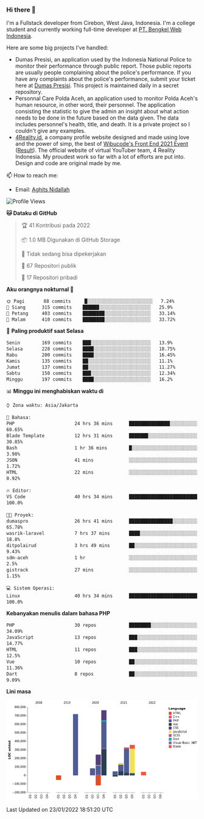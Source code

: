 ### Hi there 👋
I'm a Fullstack developer from Cirebon, West Java, Indonesia. I'm a college student and currently working full-time developer at [PT. Bengkel Web Indonesia](https://github.com/PT-Bengkel-Web-Indonesia).

Here are some big projects I've handled:
- Dumas Presisi, an application used by the Indonesia National Police to monitor their performance through public report. Those public reports are usually people complaining about the police's performance. If you have any complaints about the police's performance, submit your ticket here at [Dumas Presisi](https://dumaspresisi.polri.go.id/dumaspro). This project is maintained daily in a secret repository.
- Personnal Care Polda Aceh, an application used to monitor Polda Aceh's human resource, in other word, their personnel. The application consisting the statistic to give the admin an insight about what action needs to be done in the future based on the data given. The data includes personnel's health, title, and death. It is a private project so I couldn't give any examples.
- [4Reality.id](https://4reality.id), a company profile website designed and made using love and the power of simp, the best of [Wibucode's Front End 2021 Event](https://github.com/wibucode02/submision-event-frontend-2021) ([Result](https://github.com/wibucode02/top-5-pemenang-event-front-end-wibucode-2021)). The official website of virtual YouTuber team, 4 Reality Indonesia. My proudest work so far with a lot of efforts are put into. Design and code are original made by me.

📫 How to reach me:
- Email: [Aghits Nidallah](mailto:yourlovelydev@gmail.com)

<!--START_SECTION:waka-->
![Profile Views](http://img.shields.io/badge/Profil%20dilihat-2-blue)

**🐱 Dataku di GitHub** 

> 🏆 41 Kontribusi pada 2022
 > 
> 📦 1.0 MB Digunakan di GitHub Storage 
 > 
> 🚫 Tidak sedang bisa dipekerjakan
 > 
> 📜 67 Repositori publik 
 > 
> 🔑 17 Repositori pribadi  
 > 
**Aku orangnya nokturnal 🦉** 

```text
🌞 Pagi       88 commits     █░░░░░░░░░░░░░░░░░░░░░░░░   7.24% 
🌆 Siang      315 commits    ██████░░░░░░░░░░░░░░░░░░░   25.9% 
🌃 Petang     403 commits    ████████░░░░░░░░░░░░░░░░░   33.14% 
🌙 Malam      410 commits    ████████░░░░░░░░░░░░░░░░░   33.72%

```
📅 **Paling produktif saat Selasa** 

```text
Senin        169 commits    ███░░░░░░░░░░░░░░░░░░░░░░   13.9% 
Selasa       228 commits    ████░░░░░░░░░░░░░░░░░░░░░   18.75% 
Rabu         200 commits    ████░░░░░░░░░░░░░░░░░░░░░   16.45% 
Kamis        135 commits    ██░░░░░░░░░░░░░░░░░░░░░░░   11.1% 
Jumat        137 commits    ██░░░░░░░░░░░░░░░░░░░░░░░   11.27% 
Sabtu        150 commits    ███░░░░░░░░░░░░░░░░░░░░░░   12.34% 
Minggu       197 commits    ████░░░░░░░░░░░░░░░░░░░░░   16.2%

```


📊 **Minggu ini menghabiskan waktu di** 

```text
⌚︎ Zona waktu: Asia/Jakarta

💬 Bahasa: 
PHP                      24 hrs 36 mins      ███████████████░░░░░░░░░░   60.65% 
Blade Template           12 hrs 31 mins      ███████░░░░░░░░░░░░░░░░░░   30.85% 
Bash                     1 hr 36 mins        █░░░░░░░░░░░░░░░░░░░░░░░░   3.98% 
JSON                     41 mins             ░░░░░░░░░░░░░░░░░░░░░░░░░   1.72% 
HTML                     22 mins             ░░░░░░░░░░░░░░░░░░░░░░░░░   0.92%

🔥 Editor: 
VS Code                  40 hrs 34 mins      █████████████████████████   100.0%

🐱‍💻 Proyek: 
dumaspro                 26 hrs 41 mins      ████████████████░░░░░░░░░   65.78% 
wasrik-laravel           7 hrs 37 mins       ████░░░░░░░░░░░░░░░░░░░░░   18.8% 
ditpolairud              3 hrs 49 mins       ██░░░░░░░░░░░░░░░░░░░░░░░   9.43% 
sdm-aceh                 1 hr                ░░░░░░░░░░░░░░░░░░░░░░░░░   2.5% 
gistrack                 27 mins             ░░░░░░░░░░░░░░░░░░░░░░░░░   1.15%

💻 Sistem Operasi: 
Linux                    40 hrs 34 mins      █████████████████████████   100.0%

```

**Kebanyakan menulis dalam bahasa PHP** 

```text
PHP                      30 repos            ████████░░░░░░░░░░░░░░░░░   34.09% 
JavaScript               13 repos            ███░░░░░░░░░░░░░░░░░░░░░░   14.77% 
HTML                     11 repos            ███░░░░░░░░░░░░░░░░░░░░░░   12.5% 
Vue                      10 repos            ██░░░░░░░░░░░░░░░░░░░░░░░   11.36% 
Dart                     8 repos             ██░░░░░░░░░░░░░░░░░░░░░░░   9.09%

```


**Lini masa**

![Chart not found](https://raw.githubusercontent.com/NikarashiHatsu/NikarashiHatsu/master/charts/bar_graph.png) 


 Last Updated on 23/01/2022 18:51:20 UTC
<!--END_SECTION:waka-->
